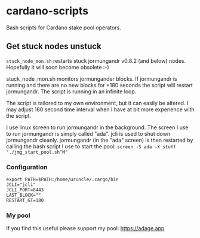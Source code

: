 # cardano-scripts
Bash scripts for Cardano stake pool operators.

## Get stuck nodes unstuck
`stuck_node_mon.sh` restarts stuck jormungandr v0.8.2 (and below) nodes. Hopefully it will soon 
become obsolete :-) 

stuck_node_mon.sh monitors jormungander blocks. If jormungandr is running and there are no new 
blocks for +180 seconds the script will restart jormungandr. The script is running in an infinite loop.

The script is tailored to my own environment, but it can easily be altered. 
I may adjust 180 second time interval when I have at bit more experience with the script.  

I use linux screen to run jormungandr in the background. The screen I use to run jormungandr is simply 
called "ada". jcli is used to shut down jormungandr cleanly. jormungandr (in the 
"ada" screen) is then restarted by calling the bash script I use to start the 
pool: `screen -S ada -X stuff "./jmg_start_pool.sh^M"`  

### Configuration
```
export PATH=$PATH:/home/uruncle/.cargo/bin
JCLI="jcli"
JCLI_PORT=8443
LAST_BLOCK=""
RESTART_GT=180
```

### My pool
If you find this useful please support my pool: https://adage.app